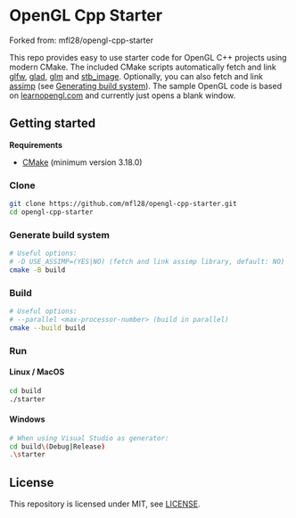 # OpenGL Cpp Starter
Forked from: mfl28/opengl-cpp-starter

This repo provides easy to use starter code for OpenGL C++ projects 
using modern CMake. The included CMake scripts automatically fetch and link [glfw](https://github.com/glfw/glfw), [glad](https://github.com/Dav1dde/glad), [glm](https://github.com/g-truc/glm) and [stb_image](https://github.com/nothings/stb). Optionally, you can also fetch and link [assimp](https://github.com/assimp/assimp) (see [Generating build system](#generate-build-system)). The sample OpenGL code is based on [learnopengl.com](https://learnopengl.com) and currently just opens a blank window. 

## Getting started

**Requirements**

-   [CMake](https://cmake.org/) (minimum version 3.18.0)

### Clone

```bash
git clone https://github.com/mfl28/opengl-cpp-starter.git
cd opengl-cpp-starter
```

### Generate build system

```bash
# Useful options:
# -D USE_ASSIMP=(YES|NO) (fetch and link assimp library, default: NO)
cmake -B build
```

### Build

```bash
# Useful options:
# --parallel <max-processor-number> (build in parallel)
cmake --build build
```

### Run

#### Linux / MacOS

```bash
cd build
./starter
```

#### Windows

```bash
# When using Visual Studio as generator:
cd build\(Debug|Release)
.\starter
```

## License

This repository  is licensed under MIT, see [LICENSE](LICENSE).
